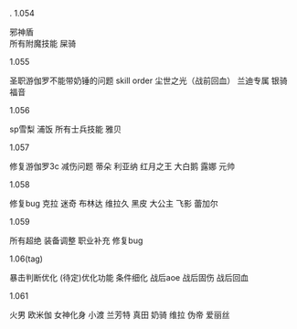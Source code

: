 .
1.054

邪神盾      
所有附魔技能 
屎骑

1.055

圣职游伽罗不能带奶锤的问题
skill order
尘世之光（战前回血）
兰迪专属
银骑
福音

1.056

sp雪梨
浦饭
所有士兵技能
雅贝

1.057

修复游伽罗3c 减伤问题
蒂朵
利亚纳
红月之王
大白鹅
露娜
元帅

1.058

修复bug
克拉
迷奇
布林达
维拉久
黑皮
大公主
飞影
蕾加尔

1.059

所有超绝
装备调整
职业补充
修复bug

1.06(tag)

暴击判断优化
(待定)优化功能
条件细化
战后aoe
战后固伤
战后回血


1.061

火男
欧米伽
女神化身
小渡
兰芳特
真田
奶骑
维拉
伪帝
爱丽丝





